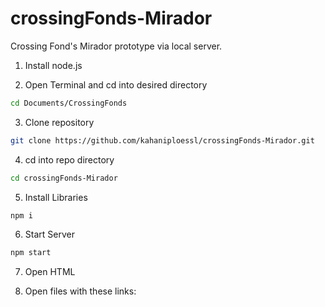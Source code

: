 # crossingFonds-Mirador
Crossing Fond's Mirador prototype via local server.

1. Install node.js

2. Open Terminal and cd into desired directory

```sh
cd Documents/CrossingFonds
```

3. Clone repository

```sh
git clone https://github.com/kahaniploessl/crossingFonds-Mirador.git
```
    

4. cd into repo directory

```sh
cd crossingFonds-Mirador
```

5. Install Libraries

```sh
npm i
```

6. Start Server

```sh
npm start
```

7. Open HTML

8. Open files with these links:


